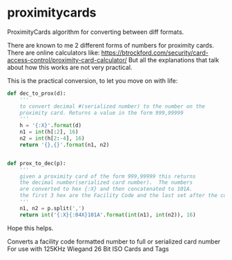 # proximitycards
ProximityCards algorithm for converting between diff formats.

There are known to me 2 different forms of numbers for proximity cards. There are online calculators like: https://btrockford.com/security/card-access-control/proximity-card-calculator/  But all the explanations that talk about how this works are not very practical.

This is the practical conversion, to let you move on with life:

```python
def dec_to_prox(d):
	'''
	to convert decimal #(serialized number) to the number on the
	proximity card. Returns a value in the form 999,99999
	'''
	h = '{:X}'.format(d)
	n1 = int(h[:2], 16)
	n2 = int(h[2:-4], 16)
	return '{},{}'.format(n1, n2)


def prox_to_dec(p):
	'''
	given a proximity card of the form 999,99999 this returns
	the decimal number(serialized card number).  The numbers
	are converted to hex {:X} and then concatenated to 101A.
	the first 3 hex are the Facility Code and the last set after the comma is the Card Number
	'''
	n1, n2 = p.split(',')
	return int('{:X}{:04X}101A'.format(int(n1), int(n2)), 16)
  ```



Hope this helps.

Converts a facility code formatted number to full or serialized card number
For use with 125KHz Wiegand 26 Bit ISO Cards and Tags
